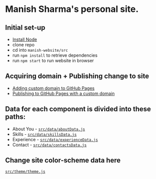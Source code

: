 # Manish Sharma's personal site.


## Initial set-up
- [Install Node](https://nodejs.org/en/download/)
- clone repo
- cd into `manish-website/src`
- run `npm install` to retrieve dependencies
- run `npm start` to run website in browser


## Acquiring domain + Publishing change to site
- [Adding custom domain to GitHub Pages](https://www.youtube.com/watch?v=EX4w9hsduNA&t=216s&pp=ygUcZ2l0aHViIHBhZ2VzIGdvb2dsZSBkb21haW5zIA%3D%3D)
- [Publishing to GitHub Pages with a custom domain](https://www.youtube.com/watch?v=Q9n2mLqXFpU&t=229s&ab_channel=PedroTech)


## Data for each component is divided into these paths:

- About You - [`src/data/aboutData.js`](https://github.com/prafull2001/manish-website/blob/main/src/data/aboutData.js)
- Skills - [`src/data/skillsData.js`](https://github.com/prafull2001/manish-website/blob/main/src/data/skillsData.js)
- Experience - [`src/data/experienceData.js`](https://github.com/prafull2001/manish-website/blob/main/src/data/experienceData.js)
- Contact - [`src/data/contactsData.js`](https://github.com/prafull2001/manish-website/blob/main/src/data/contactsData.js)


## Change site color-scheme data here

[`src/theme/theme.js`](https://github.com/prafull2001/manish-website/blob/readme-fixes/src/theme/theme.js)
